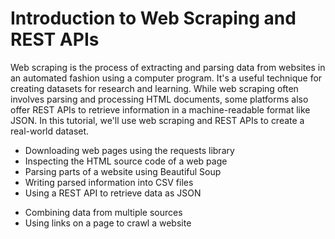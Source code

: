 
# Introduction to Web Scraping and REST APIs

Web scraping is the process of extracting and parsing data from websites in an automated fashion using a computer program. It's a useful technique for creating datasets for research and learning. While web scraping often involves parsing and processing HTML documents, some platforms also offer REST APIs to retrieve information in a machine-readable format like JSON. In this tutorial, we'll use web scraping and REST APIs to create a real-world dataset.

* Downloading web pages using the requests library
* Inspecting the HTML source code of a web page
* Parsing parts of a website using Beautiful Soup
* Writing parsed information into CSV files
* Using a REST API to retrieve data as JSON
- Combining data from multiple sources
- Using links on a page to crawl a website
